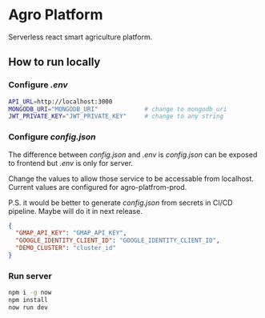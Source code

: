 # Agro Platform

Serverless react smart agriculture platform.

## How to run locally

### Configure _.env_

```bash
API_URL=http://localhost:3000
MONGODB_URI="MONGODB_URI"             # change to mongodb_uri
JWT_PRIVATE_KEY="JWT_PRIVATE_KEY"     # change to any string
```

### Configure _config.json_

The difference between _config.json_ and _.env_ is _config.json_ can be exposed to frontend but _.env_ is only for server.

Change the values to allow those service to be accessable from localhost. Current values are configured for agro-platfrom-prod.

P.S. it would be better to generate _config.json_ from secrets in CI/CD pipeline. Maybe will do it in next release.

```json
{
  "GMAP_API_KEY": "GMAP_API_KEY",
  "GOOGLE_IDENTITY_CLIENT_ID": "GOOGLE_IDENTITY_CLIENT_ID",
  "DEMO_CLUSTER": "cluster_id"
}
```

### Run server

```bash
npm i -g now
npm install
now run dev
```
